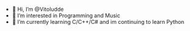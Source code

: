 - 👋 Hi, I’m @Vitoludde
- 👀 I’m interested in Programming and Music
- 🌱 I’m currently learning C/C++/C# and im continuing to learn Python
